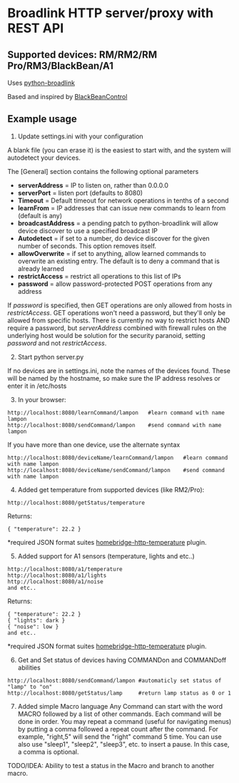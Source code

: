 Broadlink HTTP server/proxy with REST API
==================================
Supported devices: RM/RM2/RM Pro/RM3/BlackBean/A1
-------------------------------------------------

Uses [python-broadlink](https://github.com/mjg59/python-broadlink)

Based and inspired by [BlackBeanControl](https://github.com/davorf/BlackBeanControl)

Example usage
-------------

1) Update settings.ini with your configuration

A blank file (you can erase it) is the easiest to start with, and the system will autodetect your devices.

The [General] section contains the following optional parameters
- **serverAddress** = IP to listen on, rather than 0.0.0.0
- **serverPort** = listen port (defaults to 8080)
- **Timeout** = Default timeout for network operations in tenths of a second
- **learnFrom** = IP addresses that can issue new commands to learn from (default is any)
- **broadcastAddress** = a pending patch to python-broadlink will allow device discover to use a specified broadcast IP
- **Autodetect** = if set to a number, do device discover for the given number of seconds.  This option removes itself.
- **allowOverwrite** = if set to anything, allow learned commands to overwrite an existing entry.  The default is to deny a command that is already learned
- **restrictAccess** = restrict all operations to this list of IPs
- **password** = allow password-protected POST operations from any address

If _password_ is specified, then GET operations are only allowed from hosts in _restrictAccess_.  GET operations won't need a password, but they'll only be allowed from specific hosts.  There is currently no way to restrict hosts AND require a password, but _serverAddress_ combined with firewall rules on the underlying host would be solution for the security paranoid, setting _password_ and not _restrictAccess_.

2) Start python server.py

If no devices are in settings.ini, note the names of the devices found.  These
will be named by the hostname, so make sure the IP address resolves or enter
it in /etc/hosts

3) In your browser:
```
http://localhost:8080/learnCommand/lampon   #learn command with name lampon
http://localhost:8080/sendCommand/lampon    #send command with name lampon
```
If you have more than one device, use the alternate syntax
```
http://localhost:8080/deviceName/learnCommand/lampon   #learn command with name lampon
http://localhost:8080/deviceName/sendCommand/lampon    #send command with name lampon
```

4) Added get temperature from supported devices (like RM2/Pro):
```
http://localhost:8080/getStatus/temperature
```
Returns:
```
{ "temperature": 22.2 } 
```
*required JSON format suites [homebridge-http-temperature](https://github.com/metbosch/homebridge-http-temperature) plugin.

5) Added support for A1 sensors (temperature, lights and etc..)
```
http://localhost:8080/a1/temperature
http://localhost:8080/a1/lights
http://localhost:8080/a1/noise
and etc..
```
Returns:
```
{ "temperature": 22.2 } 
{ "lights": dark } 
{ "noise": low } 
and etc..
```
*required JSON format suites [homebridge-http-temperature](https://github.com/metbosch/homebridge-http-temperature) plugin.

6) Get and Set status of devices having COMMANDon and COMMANDoff abilities
```
http://localhost:8080/sendCommand/lampon #automaticly set status of "lamp" to "on"
http://localhost:8080/getStatus/lamp     #return lamp status as 0 or 1
```

7) Added simple Macro language
Any Command can start with the word MACRO followed by a list of other commands.
Each command will be done in order.  You may repeat a command (useful for 
navigating menus) by putting a comma followed a repeat count after the command.
For example, "right,5" will send the "right" command 5 time. You can use also 
use "sleep1", "sleep2", "sleep3", etc. to insert a pause.  In this case,
a comma is optional.

TODO/IDEA: Ability to test a status in the Macro and branch to another macro.
